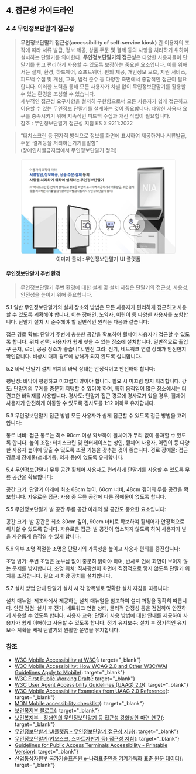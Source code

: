 ## 4. 접근성 가이드라인

### 4.4 무인정보단말기 접근성
> **무인정보단말기 접근성(accessibility of self-service kiosk)** 란 이용자의 조작에 따라 서류 발급, 정보 제공, 상품 주문 및 결제 등의 사항을 처리하기 위하여 설치하는 단말기를 의미한다.
**무인정보단말기의 접근성**은 다양한 사용자들이 단말기를 쉽고 편리하게 사용할 수 있도록 보장하는 중요한 요소입니다. 이를 위해서는 설계, 환경, 하드웨어, 소프트웨어, 편의 제공, 개인정보 보호, 지원 서비스, 피드백 수집 및 개선, 교육, 법적 준수 등 다양한 측면에서 종합적인 접근이 필요합니다. 이러한 노력을 통해 모든 사용자가 차별 없이 무인정보단말기를 활용할 수 있는 환경을 조성할 수 있습니다.    
세부적인 접근성 요구사항을 철저히 구현함으로써 모든 사용자가 쉽게 접근하고 이용할 수 있는 무인정보 단말기를 설계하는 것이 중요합니다. 다양한 사용자 요구를 충족시키기 위해 지속적인 피드백 수집과 개선 작업이 필요합니다.   
참조 : 무인정보단말기 접근성 지침 KS X 9211:2022

> “터치스크린 등 전자적 방식으로 정보를 화면에 표시하여 제공하거나 서류발급, 주문 ·결제등을 처리하는기기를말함”    
(장애인차별금지법에서 무인정보단말기 정의)

<figure aria-hidden="true" style="text-align:center">
   <img src="./../images/kiosk/kioskui.jpg" alt="무인정보단말기">
   <figcaption>
      이미지 출처 : 무인정보단말기 UI 플랫폼
   </figcaption>
</figure>


#### 무인정보단말기 주변 환경
> 무인정보단말기 주변 환경에 대한 설계 및 설치 지침은 단말기의 접근성, 사용성, 안전성을 높이기 위해 중요합니다.   

5.1 일반
무인정보단말기의 설치 장소와 방법은 모든 사용자가 편리하게 접근하고 사용할 수 있도록 계획해야 합니다. 이는 장애인, 노약자, 어린이 등 다양한 사용자를 포함합니다. 단말기 설치 시 준수해야 할 일반적인 원칙은 다음과 같습니다:

접근 경로 확보: 단말기 주변에 충분한 공간을 확보하여 휠체어 사용자가 접근할 수 있도록 합니다.
위치 선택: 사용자가 쉽게 찾을 수 있는 장소에 설치합니다. 일반적으로 출입구 근처, 로비, 공공 장소가 좋습니다.
안전 고려: 전기, 네트워크 연결 상태가 안전한지 확인합니다. 비상시 대피 경로에 방해가 되지 않도록 설치합니다.

5.2 바닥
단말기 설치 위치의 바닥 상태는 안정적이고 안전해야 합니다:

평탄성: 바닥이 평평하고 미끄럽지 않아야 합니다. 필요 시 미끄럼 방지 처리합니다.
강도: 단말기의 무게를 충분히 지탱할 수 있어야 하며, 특히 움직임이 많은 장소에서는 더 견고한 바닥재를 사용합니다.
경사도: 단말기 접근 경로에 경사로가 있을 경우, 휠체어 사용자가 안전하게 이동할 수 있도록 경사도를 1:12 이하로 유지합니다.

5.3 무인정보단말기 접근 방법
모든 사용자가 쉽게 접근할 수 있도록 접근 방법을 고려합니다:

통로 너비: 접근 통로는 최소 90cm 이상 확보하여 휠체어가 무리 없이 통과할 수 있도록 합니다.
높이 조절: 터치스크린 및 인터페이스는 성인, 휠체어 사용자, 어린이 등 다양한 사용자 높이에 맞출 수 있도록 조절 기능을 갖추는 것이 좋습니다.
경로 장애물: 접근 경로에 장애물(쓰레기통, 의자 등)이 없도록 유지합니다.

5.4 무인정보단말기 무릎 공간
휠체어 사용자도 편리하게 단말기를 사용할 수 있도록 무릎 공간을 확보합니다:

공간 크기: 단말기 아래에 최소 68cm 높이, 60cm 너비, 48cm 깊이의 무릎 공간을 확보합니다.
자유로운 접근: 사용 중 무릎 공간에 다른 장애물이 없도록 합니다.

5.5 무인정보단말기 발 공간
무릎 공간 아래의 발 공간도 중요한 요소입니다:

공간 크기: 발 공간은 최소 30cm 깊이, 90cm 너비로 확보하여 휠체어가 안정적으로 위치할 수 있도록 합니다.
자유로운 접근: 발 공간이 협소하지 않도록 하여 사용자가 발을 자유롭게 움직일 수 있게 합니다.

5.6 외부 조명
적절한 조명은 단말기의 가독성을 높이고 사용자 편의를 증진합니다:

조명 밝기: 주변 조명은 눈부심 없이 충분히 밝아야 하며, 반사로 인해 화면이 보이지 않는 문제를 방지합니다.
조명 위치: 직사광선이 화면에 직접적으로 닿지 않도록 단말기 위치를 조정합니다. 필요 시 차광 장치를 설치합니다.

5.7 설치 방법 안내
단말기 설치 시 각 항목별로 명확한 설치 지침을 따릅니다:

설치 매뉴얼: 제조사에서 제공하는 설치 매뉴얼을 참고하여 설치 과정을 정확히 따릅니다.
안전 점검: 설치 후 전기, 네트워크 연결 상태, 물리적 안정성 등을 점검하여 안전하게 사용할 수 있도록 합니다.
사용자 교육: 단말기 사용 방법에 대한 안내를 제공하여 사용자가 쉽게 이해하고 사용할 수 있도록 합니다.
정기 유지보수: 설치 후 정기적인 유지보수 계획을 세워 단말기의 원활한 운영을 유지합니다.

### 참조
- [W3C Mobile Accessibility at W3C](https://www.w3.org/WAI/standards-guidelines/mobile/){: target="_blank"}   
- [W3C Mobile Accessibility: How WCAG 2.0 and Other W3C/WAI Guidelines Apply to Mobile](https://www.w3.org/TR/mobile-accessibility-mapping/){: target="_blank"}    
- [W3C First Public Working Draft](https://www.w3.org/news/2015/first-public-working-draft-performance-timeline-level-2/){: target="_blank"}    
- [W3C User Agent Accessibility Guidelines (UAAG) 2.0](https://www.w3.org/TR/UAAG20/){: target="_blank"}   
- [W3C Mobile Accessibility Examples from UAAG 2.0 Reference](https://www.w3.org/TR/IMPLEMENTING-UAAG20/mobile.html){: target="_blank"}   
- [MDN Mobile accessibility checklist](https://developer.mozilla.org/en-US/docs/Web/Accessibility/Mobile_accessibility_checklist){: target="_blank"}   
- [보건복지부 블로그](https://blog.naver.com/prologue/PrologueList.naver?blogId=mohw2016){: target="_blank"}   
- [보건복지부 - 장애인의 무인정보단말기 등 접근성 강화방안 마련 연구](https://www.mohw.go.kr/synap/doc.html?fn=1635730805506_20211101104005.pdf&rs=/upload/result/202405/){: target="_blank"}   
- [무인정보단발기 UI플랫폼 - 무인정보단말기 접근성 지침](https://www.kioskui.or.kr/index.do?menu_id=00000985){: target="_blank"}   
- [무인정보단말기(키오스크, 스마트자판기 등) 접근성 지침](https://standard.go.kr/KSCI/standardIntro/getStandardSearchView.do?menu19&topMenuId=502&upperMenuId=503&ksNo=KSX9211&tmprKsNo=KS_X_NEW_2015_1845&reformNo=01){: target="_blank"}   
- [Guidelines for Public Access Terminals Accessibility - Printable Version](https://mada.org.qa/wp-content/uploads/2020/01/Ireland-Guidelines-for-Public-Access-Terminals-Accessibility.pdf){: target="_blank"}   
- [산업통상자원부 국가기술표준원 e-나라표준인증 기계가독화 표준 원문 데이터](https://standard.go.kr){: target="_blank"}   
